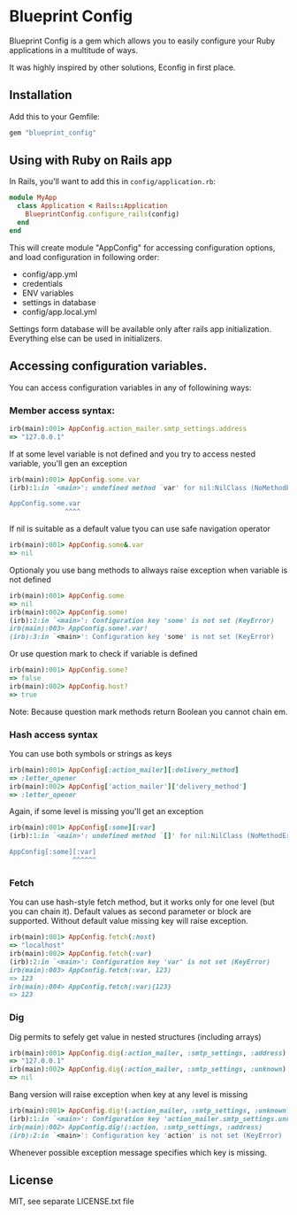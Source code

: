 # Blueprint Config

Blueprint Config is a gem which allows you to easily configure your Ruby applications
in a multitude of ways.

It was highly inspired by other solutions, Econfig in first place. 

## Installation

Add this to your Gemfile:

``` ruby
gem "blueprint_config"
```

## Using with Ruby on Rails app

In Rails, you'll want to add this in `config/application.rb`:

``` ruby
module MyApp
  class Application < Rails::Application
    BlueprintConfig.configure_rails(config)
  end
end
```

This will create module "AppConfig" for accessing configuration options,
and load configuration in following order:
- config/app.yml
- credentials
- ENV variables 
- settings in database
- config/app.local.yml

Settings form database will be available only after rails app initialization.
Everything else can be used in initializers.

## Accessing configuration variables.

You can access configuration variables in any of followining ways:

### Member access syntax:

```ruby
irb(main):001> AppConfig.action_mailer.smtp_settings.address
=> "127.0.0.1"
```

If at some level variable is not defined and you try to access nested variable, 
you'll gen an exception 

```ruby
irb(main):001> AppConfig.some.var
(irb):1:in `<main>': undefined method `var' for nil:NilClass (NoMethodError)

AppConfig.some.var
              ^^^^
```

If nil is suitable as a default value tyou can use safe navigation operator

```ruby
irb(main):001> AppConfig.some&.var
=> nil

```



Optionaly you use bang methods to allways raise exception when variable is not defined

```ruby
irb(main):001> AppConfig.some
=> nil
irb(main):002> AppConfig.some!
(irb):2:in `<main>': Configuration key 'some' is not set (KeyError)
irb(main):003> AppConfig.some!.var!
(irb):3:in `<main>': Configuration key 'some' is not set (KeyError)
```

Or use question mark to check if variable is defined

```ruby
irb(main):001> AppConfig.some?
=> false
irb(main):002> AppConfig.host?
=> true
```

Note: Because question mark methods return Boolean you cannot chain em.

### Hash access syntax
You can use both symbols or strings as keys

```ruby
irb(main):001> AppConfig[:action_mailer][:delivery_method]
=> :letter_opener
irb(main):002> AppConfig['action_mailer']['delivery_method']
=> :letter_opener

```
Again, if some level is missing you'll get an exception
```ruby
irb(main):001> AppConfig[:some][:var]
(irb):1:in `<main>': undefined method `[]' for nil:NilClass (NoMethodError)

AppConfig[:some][:var]
                ^^^^^^
```

### Fetch

You can use hash-style fetch method, but it works only for one level 
(but you can chain it). Default values as second parameter or block are 
supported. Without default value missing key will raise exception.

```ruby
irb(main):001> AppConfig.fetch(:host)
=> "localhost"
irb(main):002> AppConfig.fetch(:var)
(irb):2:in `<main>': Configuration key 'var' is not set (KeyError)
irb(main):003> AppConfig.fetch(:var, 123)
=> 123
irb(main):004> AppConfig.fetch(:var){123}
=> 123
```

### Dig

Dig permits to sefely get value in nested structures (including arrays)

```ruby
irb(main):001> AppConfig.dig(:action_mailer, :smtp_settings, :address)
=> "127.0.0.1"
irb(main):002> AppConfig.dig(:action_mailer, :smtp_settings, :unknown)
=> nil
```
Bang version will raise exception when key at any level is missing
```ruby
irb(main):001> AppConfig.dig!(:action_mailer, :smtp_settings, :unknown)
(irb):1:in `<main>': Configuration key 'action_mailer.smtp_settings.unknown' is not set (KeyError)
irb(main):002> AppConfig.dig!(:action, :smtp_settings, :address)
(irb):2:in `<main>': Configuration key 'action' is not set (KeyError)
```

Whenever possible exception message specifies which key is missing.


## License

MIT, see separate LICENSE.txt file
